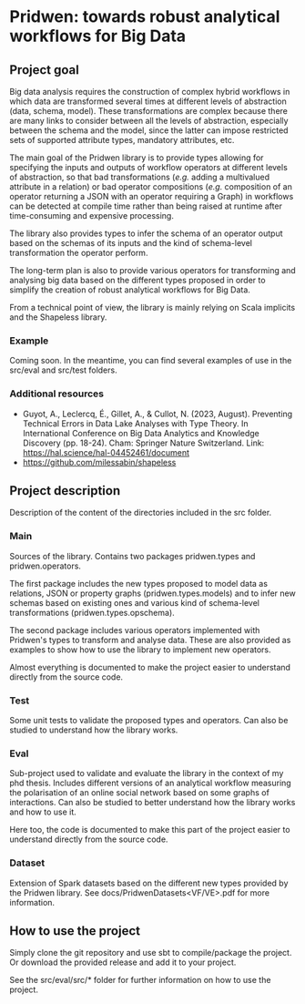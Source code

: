 # Pridwen: towards robust analytical workflows for Big Data

## Project goal

Big data analysis requires the construction of complex hybrid workflows in which data are transformed several times at different levels of abstraction (data, schema, model). These transformations are complex because there are many links to consider between all the levels of abstraction, especially between the schema and the model, since the latter can impose restricted sets of supported attribute types, mandatory attributes, etc. 

The main goal of the Pridwen library is to provide types allowing for specifying the inputs and outputs of workflow operators at different levels of abstraction, so that bad transformations (*e.g.* adding a multivalued attribute in a relation) or bad operator compositions (*e.g.* composition of an operator returning a JSON with an operator requiring a Graph) in workflows can be detected at compile time rather than being raised at runtime after time-consuming and expensive processing.

The library also provides types to infer the schema of an operator output based on the schemas of its inputs and the kind of schema-level transformation the operator perform. 

The long-term plan is also to provide various operators for transforming and analysing big data based on the different types proposed in order to simplify the creation of robust analytical workflows for Big Data.

From a technical point of view, the library is mainly relying on Scala implicits and the Shapeless library.

### Example

Coming soon. In the meantime, you can find several examples of use in the src/eval and src/test folders.


### Additional resources
- Guyot, A., Leclercq, É., Gillet, A., & Cullot, N. (2023, August). Preventing Technical Errors in Data Lake Analyses with Type Theory. In International Conference on Big Data Analytics and Knowledge Discovery (pp. 18-24). Cham: Springer Nature Switzerland. Link: https://hal.science/hal-04452461/document
- https://github.com/milessabin/shapeless

## Project description

Description of the content of the directories included in the src folder.

### Main

Sources of the library. Contains two packages pridwen.types and pridwen.operators.

The first package includes the new types proposed to model data as relations, JSON or property graphs (pridwen.types.models) and to infer new schemas based on existing ones and various kind of schema-level transformations (pridwen.types.opschema).

The second package includes various operators implemented with Pridwen's types to transform and analyse data. These are also provided as examples to show how to use the library to implement new operators. 

Almost everything is documented to make the project easier to understand directly from the source code. 

### Test

Some unit tests to validate the proposed types and operators. Can also be studied to understand how the library works.

### Eval

Sub-project used to validate and evaluate the library in the context of my phd thesis. Includes different versions of an analytical workflow measuring the polarisation of an online social network based on some graphs of interactions. Can also be studied to better understand how the library works and how to use it.

Here too, the code is documented to make this part of the project easier to understand directly from the source code. 

### Dataset

Extension of Spark datasets based on the different new types provided by the Pridwen library. See docs/PridwenDatasets<VF/VE>.pdf for more information.

## How to use the project

Simply clone the git repository and use sbt to compile/package the project. Or download the provided release and add it to your project.

See the src/eval/src/* folder for further information on how to use the project.